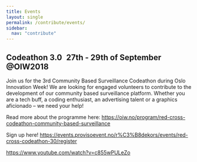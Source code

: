 ```yaml
---
title: Events
layout: single
permalink: /contribute/events/
sidebar:
  nav: "contribute"
---
```


## Codeathon 3.0   27th - 29th of September @OIW2018 

Join us for the 3rd Community Based Surveillance Codeathon during Oslo Innovation Week! We are looking for engaged volunteers to contribute to the development of our community based surveillance platform. Whether you are a tech buff, a coding enthusiast, an advertising talent or a graphics aficionado – we need your help! 

Read more about the programme here: https://oiw.no/program/red-cross-codeathon-community-based-surveillance 

Sign up here! https://events.provisoevent.no/r%C3%B8dekors/events/red-cross-codeathon-30/register 

https://www.youtube.com/watch?v=c855wPULeZo 
